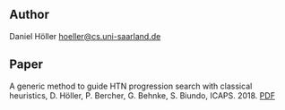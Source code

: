 ## Author
Daniel Höller <hoeller@cs.uni-saarland.de>

## Paper
A generic method to guide HTN progression search with classical heuristics, D. Höller, P. Bercher, G. Behnke, S. Biundo, ICAPS. 2018. [PDF](https://ojs.aaai.org/index.php/ICAPS/article/view/13900)
